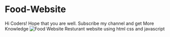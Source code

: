 # Food-Website
Hi Coders! Hope that you are well. Subscribe my channel and get More Knowledge
![Food Website Resturant website using html css and javascript](https://github.com/mr-developer-88/Food-Website/assets/117296386/20428bb3-d43c-4897-b518-f667424b1872)
